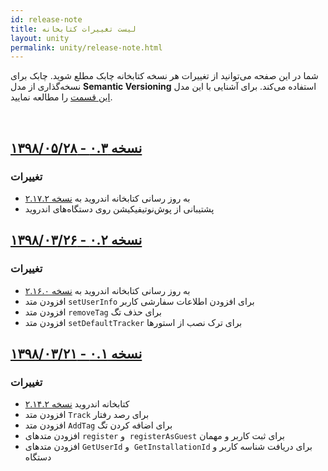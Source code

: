 ```yaml
---
id: release-note
title: لیست تغییرات کتابخانه
layout: unity
permalink: unity/release-note.html
---
```


شما در این صفحه می‌توانید از تغییرات هر نسخه کتابخانه چابک مطلع شوید. چابک برای نسخه‌گذاری از مدل **Semantic Versioning** استفاده می‌کند. برای آشنایی با این مدل [این قسمت](/unity/sdk-setup.html#مدل-نسخهگذاری-در-چابک-semantic-versioning) را مطالعه نمایید.

<Br>

## [نسخه ۰.۳ - ۱۳۹۸/۰۵/۲۸](https://github.com/chabok-io/chabok-starter-unity/releases/tag/v0.3)

### تغییرات

-   به روز رسانی کتابخانه اندروید به  [نسخه ۲.۱۷.۲](https://doc.chabok.io/android/release-note.html#%D9%86%D8%B3%D8%AE%D9%87-%DB%B2%DB%B1%DB%B7%DB%B2---%DB%B1%DB%B3%DB%B9%DB%B8%DB%B0%DB%B5%DB%B1%DB%B4)
- پشتیبانی از پوش‌نوتیفیکیشن روی دستگاه‌های اندروید

## [نسخه ۰.۲ - ۱۳۹۸/۰۳/۲۶](https://github.com/chabok-io/chabok-starter-unity/releases/tag/v0.2)

### تغییرات

-   به روز رسانی کتابخانه اندروید به  [نسخه ۲.۱۶.۰](https://doc.chabok.io/android/release-note.html#%D9%86%D8%B3%D8%AE%D9%87-%DB%B2%DB%B1%DB%B6%DB%B0---%DB%B1%DB%B3%DB%B9%DB%B8%DB%B0%DB%B2%DB%B1%DB%B8)
- افزودن متد `setUserInfo` برای افزودن اطلاعات سفارشی کاربر
- افزودن متد `removeTag` برای حذف تگ
- افزودن متد `setDefaultTracker` برای ترک نصب از استورها

## [نسخه ۰.۱ - ۱۳۹۸/۰۳/۲۱](https://github.com/chabok-io/chabok-starter-unity/releases/tag/v0.1)

### تغییرات

-   کتابخانه اندروید [نسخه ۲.۱۴.۲](https://doc.chabok.io/android/release-note.html#%D9%86%D8%B3%D8%AE%D9%87-%DB%B2%DB%B1%DB%B4%DB%B2---%DB%B1%DB%B3%DB%B9%DB%B7%DB%B1%DB%B2%DB%B1%DB%B3)
- افزودن متد `Track` برای رصد رفتار
- افزودن متد `AddTag` برای اضافه کردن تگ
- افزودن متدهای `register` و ‍‍ `registerAsGuest` برای ثبت کاربر و مهمان
- افزودن متدهای `GetUserId` و ‍‍ `GetInstallationId` برای دریافت شناسه کاربر و دستگاه
